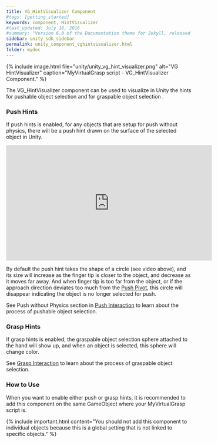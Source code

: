 ```yaml
---
title: VG_HintVisualizer Component
#tags: [getting_started]
keywords: component, HintVisualizer
#last_updated: July 16, 2016
#summary: "Version 6.0 of the Documentation theme for Jekyll, released July 4, 2016, implements relative links so you can view the files offline or on any server without configuring urls and baseurls. Additionally, you can store pages in subdirectories. Templates for alerts and images are available."
sidebar: unity_sdk_sidebar
permalink: unity_component_vghintvisualizer.html
folder: mydoc
---
```


{% include image.html file="unity/unity_vg_hint_visualizer.png" alt="VG HintVisualizer" caption="MyVirtualGrasp script - VG_HintVisualizer Component." %}

The VG_HintVisualizer component can be used to visualize in Unity the hints for pushable object selection 
and for graspable object selection . 

### Push Hints

If push hints is enabled, for any objects that are setup for push without physics, there will be a push hint drawn on the surface of the selected object in Unity. 

<iframe width="560" height="315" src="https://www.youtube.com/embed/FX4HQCO_hd8" title="YouTube video player" frameborder="0" allow="accelerometer; autoplay; clipboard-write; encrypted-media; gyroscope; picture-in-picture" allowfullscreen></iframe>

By default the push hint takes the shape of a circle (see video above), and its size will increase as the finger tip is closer to the object, and decrease as it moves far away.
And when finger tip is too far from the object, or 
if the approach direction deviates too much from the <a href="#" data-toggle="tooltip" data-original-title="{{site.data.glossary.PushPivot}}">Push Pivot</a>,
this circle will disappear indicating the object is no longer selected for push.

See Push without Physics section in [Push Interaction](push_interaction.html#push-interaction) to learn about the process of pushable object selection.

### Grasp Hints

If grasp hints is enabled, the graspable object selection sphere attached to the hand will show up, and when an object is selected, this sphere will change color.

See [Grasp Interaction](grasp_interaction.html#grasp-interaction) to learn about the process of graspable object selection.

### How to Use

When you want to enable either push or grasp hints, it is recommended to add this component on the same GameObject where your MyVirtualGrasp script is.

{% include important.html content="You should not add this component to individual objects because this is a global setting that is not linked to specific objects." %}
